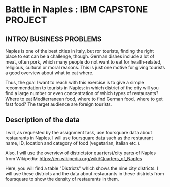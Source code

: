 # Battle in Naples : IBM CAPSTONE PROJECT

## INTRO/ BUSINESS PROBLEMS

Naples is one of the best cities in Italy, but ror tourists, finding the right place to eat can be a challenge, though. German dishes include a lot of meat, often pork, which many people do not want to eat for health-related, religious, cultural or moral reasons. This is just one motive for giving tourists a good overview about what to eat where.

Thus, the goal I want to reach with this exercise is to give a simple recommendation to tourists in Naples: in which district of the city will you find a large number or even concentration of which types of restaurants? Where to eat Mediterranean food, where to find German food, where to get fast food? The target audience are foreign tourists.

## Description of the data
I will, as requested by the assignment task, use foursquare data about restaurants in Naples. I will use foursquare data such as the restaurant name, ID, location and category of food (vegetarian, Italian etc.).

Also, I will use the overview of districts(or quarters)/city parts of Naples from Wikipedia: https://en.wikipedia.org/wiki/Quarters_of_Naples

Here, you will find a table "Districts" which shows the nine city districts. I will use these districts and the data about restaurants in these districts from foursquare to show the density of restaurants in them.
